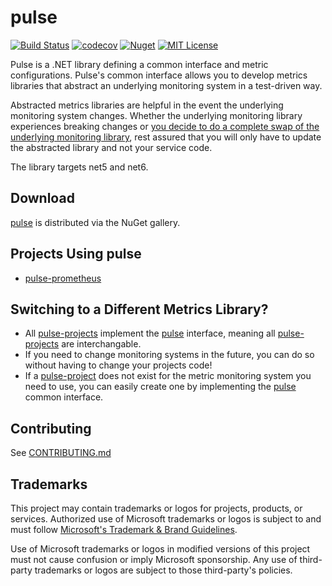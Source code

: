 # pulse
[![Build Status](https://github.com/microsoft/pulse/actions/workflows/build.yml/badge.svg?branch=main)](https://github.com/microsoft/pulse/actions/workflows/build.yml)
[![codecov](https://codecov.io/gh/microsoft/pulse/branch/main/graph/badge.svg?token=BJH0u9ZUcC)](https://codecov.io/gh/microsoft/pulse)
[![Nuget](https://img.shields.io/nuget/v/pulse.svg)](https://www.nuget.org/packages/pulse/)
[![MIT License](https://img.shields.io/badge/license-MIT-green.svg)](https://github.com/microsoft/pulse/blob/main/LICENSE)

Pulse is a .NET library defining a common interface and metric configurations. Pulse's common interface allows you to develop metrics libraries that abstract an underlying monitoring system in a test-driven way.

Abstracted metrics libraries are helpful in the event the underlying monitoring system changes. Whether the underlying monitoring library experiences breaking changes or [you decide to do a complete swap of the underlying monitoring library](#switching-to-a-different-metrics-library), rest assured that you will only have to update the abstracted library and not your service code.

The library targets net5 and net6.

## Download

[pulse](https://www.nuget.org/packages/pulse/) is distributed via the NuGet gallery.

## Projects Using pulse

* [pulse-prometheus](https://github.com/microsoft/pulse-prometheus)

## Switching to a Different Metrics Library?

* All [pulse-projects](#projects-using-pulse) implement the [pulse](#pulse) interface, meaning all [pulse-projects](#projects-using-pulse) are interchangable. 
* If you need to change monitoring systems in the future, you can do so without having to change your projects code!
* If a [pulse-project](#projects-using-pulse) does not exist for the metric monitoring system you need to use, you can easily create one by implementing the [pulse](#pulse) common interface.

## Contributing

See [CONTRIBUTING.md](CONTRIBUTING.md)

## Trademarks

This project may contain trademarks or logos for projects, products, or services. Authorized use of Microsoft 
trademarks or logos is subject to and must follow [Microsoft's Trademark & Brand Guidelines](https://www.microsoft.com/en-us/legal/intellectualproperty/trademarks/usage/general).

Use of Microsoft trademarks or logos in modified versions of this project must not cause confusion or imply Microsoft sponsorship.
Any use of third-party trademarks or logos are subject to those third-party's policies.
